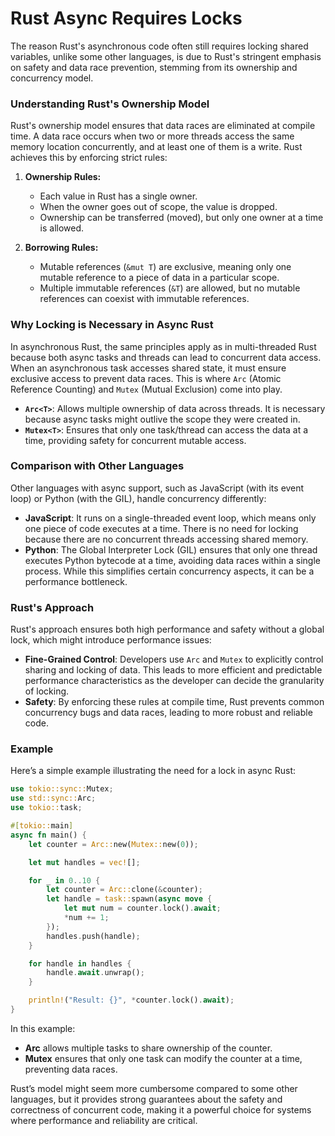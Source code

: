 # Rust Async Requires Locks

The reason Rust's asynchronous code often still requires locking shared variables, unlike some other languages, is due to Rust's stringent emphasis on safety and data race prevention, stemming from its ownership and concurrency model.

### Understanding Rust's Ownership Model

Rust's ownership model ensures that data races are eliminated at compile time. A data race occurs when two or more threads access the same memory location concurrently, and at least one of them is a write. Rust achieves this by enforcing strict rules:

1. **Ownership Rules:**

   - Each value in Rust has a single owner.
   - When the owner goes out of scope, the value is dropped.
   - Ownership can be transferred (moved), but only one owner at a time is allowed.

2. **Borrowing Rules:**
   - Mutable references (`&mut T`) are exclusive, meaning only one mutable reference to a piece of data in a particular scope.
   - Multiple immutable references (`&T`) are allowed, but no mutable references can coexist with immutable references.

### Why Locking is Necessary in Async Rust

In asynchronous Rust, the same principles apply as in multi-threaded Rust because both async tasks and threads can lead to concurrent data access. When an asynchronous task accesses shared state, it must ensure exclusive access to prevent data races. This is where `Arc` (Atomic Reference Counting) and `Mutex` (Mutual Exclusion) come into play.

- **`Arc<T>`**: Allows multiple ownership of data across threads. It is necessary because async tasks might outlive the scope they were created in.
- **`Mutex<T>`**: Ensures that only one task/thread can access the data at a time, providing safety for concurrent mutable access.

### Comparison with Other Languages

Other languages with async support, such as JavaScript (with its event loop) or Python (with the GIL), handle concurrency differently:

- **JavaScript**: It runs on a single-threaded event loop, which means only one piece of code executes at a time. There is no need for locking because there are no concurrent threads accessing shared memory.
- **Python**: The Global Interpreter Lock (GIL) ensures that only one thread executes Python bytecode at a time, avoiding data races within a single process. While this simplifies certain concurrency aspects, it can be a performance bottleneck.

### Rust's Approach

Rust's approach ensures both high performance and safety without a global lock, which might introduce performance issues:

- **Fine-Grained Control**: Developers use `Arc` and `Mutex` to explicitly control sharing and locking of data. This leads to more efficient and predictable performance characteristics as the developer can decide the granularity of locking.
- **Safety**: By enforcing these rules at compile time, Rust prevents common concurrency bugs and data races, leading to more robust and reliable code.

### Example

Here’s a simple example illustrating the need for a lock in async Rust:

```rust
use tokio::sync::Mutex;
use std::sync::Arc;
use tokio::task;

#[tokio::main]
async fn main() {
    let counter = Arc::new(Mutex::new(0));

    let mut handles = vec![];

    for _ in 0..10 {
        let counter = Arc::clone(&counter);
        let handle = task::spawn(async move {
            let mut num = counter.lock().await;
            *num += 1;
        });
        handles.push(handle);
    }

    for handle in handles {
        handle.await.unwrap();
    }

    println!("Result: {}", *counter.lock().await);
}
```

In this example:

- **Arc** allows multiple tasks to share ownership of the counter.
- **Mutex** ensures that only one task can modify the counter at a time, preventing data races.

Rust’s model might seem more cumbersome compared to some other languages, but it provides strong guarantees about the safety and correctness of concurrent code, making it a powerful choice for systems where performance and reliability are critical.
